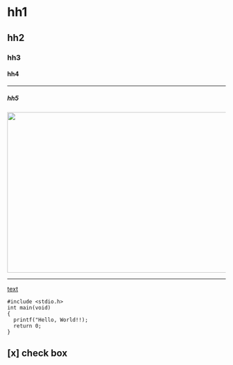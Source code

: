 # hh1
## hh2
### hh3
#### hh4
---
##### hh5
<img src="https://images.unsplash.com/photo-1688934728322-597cbe61ef57?ixlib=rb-4.0.3&ixid=M3wxMjA3fDB8MHxwaG90by1wYWdlfHx8fGVufDB8fHx8fA%3D%3D&auto=format&fit=crop&w=1470&q=80" width="700" height="370">

</br>

---

[text](https://unsplash.com/ko/%EC%82%AC%EC%A7%84/CHq2P3N_GGQ)

```
#include <stdio.h>
int main(void)
{
  printf("Hello, World!!);
  return 0;
}

```

[x] check box
</br>
---
